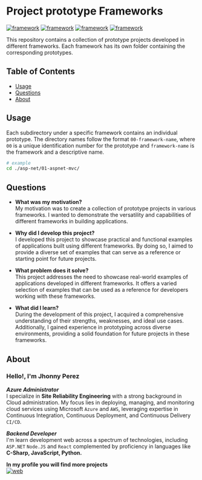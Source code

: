 # Project prototype Frameworks
[![framework](https://img.shields.io/badge/ASP.NET_Core-v7.0-512BD4?style=for-the-badge&logo=dotnet&logoColor=512BD4&labelColor=141414)](asp-net/)
[![framework](https://img.shields.io/badge/Node.js-v18-339933?style=for-the-badge&logo=nodedotjs&logoColor=339933&labelColor=141414)](node-js/)
[![framework](https://img.shields.io/badge/React-v18-61DAFB?style=for-the-badge&logo=react&logoColor=61DAFB&labelColor=141414)](react/)
[![framework](https://img.shields.io/badge/Astro-v3-BC52EE?style=for-the-badge&logo=astro&logoColor=BC52EE&labelColor=141414)](astro/)

This repository contains a collection of prototype projects developed in different frameworks. Each framework has its own folder containing the corresponding prototypes.


## Table of Contents

- [Usage](#usage)
- [Questions](#questions)
- [About](#about)


## Usage

Each subdirectory under a specific framework contains an individual prototype. The directory names follow the format `00-framework-name`, where `00` is a unique identification number for the prototype and `framework-name` is the framework and a descriptive name.

```bash
# example
cd ./asp-net/01-aspnet-mvc/
```


## Questions

- **What was my motivation?**  
My motivation was to create a collection of prototype projects in various frameworks. I wanted to demonstrate the versatility and capabilities of different frameworks in building applications.

- **Why did I develop this project?**  
I developed this project to showcase practical and functional examples of applications built using different frameworks. By doing so, I aimed to provide a diverse set of examples that can serve as a reference or starting point for future projects.

- **What problem does it solve?**  
This project addresses the need to showcase real-world examples of applications developed in different frameworks. It offers a varied selection of examples that can be used as a reference for developers working with these frameworks.

- **What did I learn?**  
During the development of this project, I acquired a comprehensive understanding of their strengths, weaknesses, and ideal use cases. Additionally, I gained experience in prototyping across diverse environments, providing a solid foundation for future projects in these frameworks.


## About
### Hello!, I'm Jhonny Perez

***Azure Administrator***   
I specialize in **Site Reliability Engineering** with a strong background in Cloud administration. My focus lies in deploying, managing, and monitoring cloud services using Microsoft `Azure` and `AWS`, leveraging expertise in Continuous Integration, Continuous Deployment, and Continuous Delivery `CI/CD`.

***Backend Developer***   
I'm learn development web across a spectrum of technologies, including `ASP.NET` `Node.JS` and `React` complemented by proficiency in languages like **C-Sharp, JavaScript, Python.**

**In my profile you will find more projects**  
[![web](https://img.shields.io/badge/GitHub-JhonnyPz-purple?style=for-the-badge&logo=github&logoColor=white&labelColor=101010)](https://github.com/jhonnypz/ "jhonnyPz")

